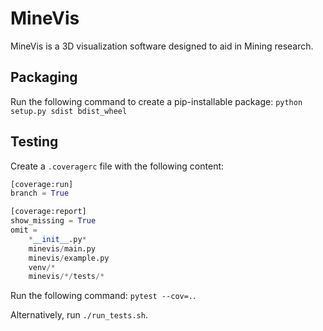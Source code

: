 # MineVis

MineVis is a 3D visualization software designed to aid in Mining research.

## Packaging

Run the following command to create a pip-installable package:
`python setup.py sdist bdist_wheel`


## Testing

Create a `.coveragerc` file with the following content:

```python
[coverage:run]
branch = True

[coverage:report]
show_missing = True
omit = 
    *__init__.py*
    minevis/main.py
    minevis/example.py
    venv/*
    minevis/*/tests/*

```

Run the following command: `pytest --cov=.`.

Alternatively, run `./run_tests.sh`.

